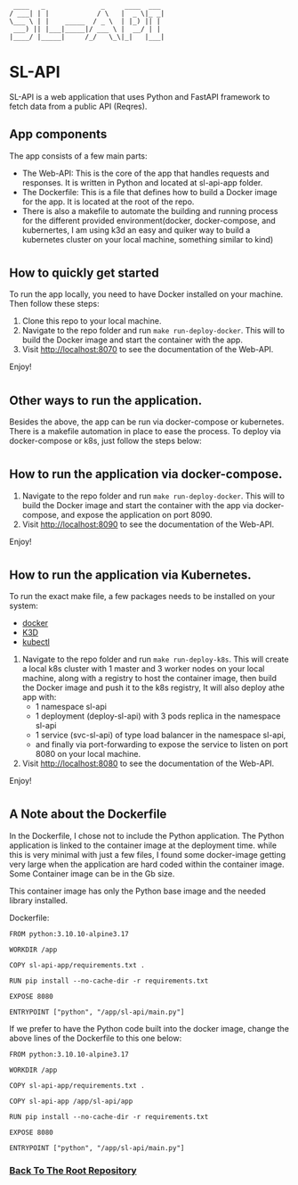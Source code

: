 ```
 ____   _              _     ____  ___
/ ___| | |            / \   |  _ \|_ _|
\___ \ | |    _____  / _ \  | |_) || |
 ___) || |___|_____|/ ___ \ |  __/ | |
|____/ |_____|     /_/   \_\|_|   |___|
```
# SL-API

SL-API is a web application that uses Python and FastAPI framework to fetch data from a public API (Reqres).

## App components

The app consists of a few main parts:

- The Web-API: This is the core of the app that handles requests and responses. It is written in Python and located at sl-api-app folder.
- The Dockerfile: This is a file that defines how to build a Docker image for the app. It is located at the root of the repo.
- There is also a makefile to automate the building and running process for the different provided environment(docker, docker-compose, and kubernertes, I am using k3d an easy and quiker way to build a kubernetes cluster on your local machine, something similar to kind)

#

## How to quickly get started

To run the app locally, you need to have Docker installed on your machine. Then follow these steps:

1. Clone this repo to your local machine.
2. Navigate to the repo folder and run `make run-deploy-docker`. This will to build the Docker image and start the container with the app.
3. Visit [http://localhost:8070](http://localhost:8070) to see the documentation of the Web-API.

Enjoy!

#

## Other ways to run the application.
Besides the above, the app can be run via docker-compose or kubernetes. There is a makefile automation in place to ease the process. To deploy via docker-compose or k8s, just follow the steps below:

#

## How to run the application via docker-compose.

1. Navigate to the repo folder and run `make run-deploy-docker`. This will to build the Docker image and start the container with the app via docker-compose, and expose the application on port 8090.
2. Visit [http://localhost:8090](http://localhost:8090) to see the documentation of the Web-API.

Enjoy!
#

## How to run the application via Kubernetes.
To run the exact make file, a few packages needs to be installed on your system:
- [docker](./k8s-local/README.md#k8s-local-setup)
- [K3D](./k8s-local/README.md#k8s-local-setup)
- [kubectl](./k8s-local/README.md#k8s-local-setup)

1. Navigate to the repo folder and run `make run-deploy-k8s`. This will create a local k8s cluster with 1 master and 3 worker nodes on your local machine, along with a registry to host the container image, then build the Docker image and push it to the k8s registry,  It will also deploy athe app with:
   - 1 namespace sl-api
   - 1 deployment (deploy-sl-api) with 3 pods replica in the namespace sl-api 
   - 1 service (svc-sl-api) of type load balancer  in the namespace sl-api, 
   - and finally via port-forwarding to expose the service to listen on port 8080 on your local machine.
2. Visit [http://localhost:8080](http://localhost:8080) to see the documentation of the Web-API.

Enjoy!



#

## A Note about the Dockerfile
In the Dockerfile, I chose not to include the Python application. The Python application is linked to the container image at the deployment time. while this is very minimal with just a few files, I found some docker-image getting very large when the application are hard coded within the container image. Some Container image can be in the Gb size.

This container image has only the Python base image and the needed library installed. 

Dockerfile:
```sh=
FROM python:3.10.10-alpine3.17

WORKDIR /app

COPY sl-api-app/requirements.txt .

RUN pip install --no-cache-dir -r requirements.txt

EXPOSE 8080

ENTRYPOINT ["python", "/app/sl-api/main.py"]

```

If we prefer to have the Python code built into the docker image, change the above lines of the Dockerfile to this one below:
```sh=
FROM python:3.10.10-alpine3.17

WORKDIR /app

COPY sl-api-app/requirements.txt .

COPY sl-api-app /app/sl-api/app    

RUN pip install --no-cache-dir -r requirements.txt

EXPOSE 8080

ENTRYPOINT ["python", "/app/sl-api/main.py"]

```
### [Back To The Root Repository](https://github.com/dzsaintsurin/sl-api)